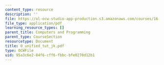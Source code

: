 ```yaml
---
content_type: resource
description: ''
file: https://ol-ocw-studio-app-production.s3.amazonaws.com/courses/16-01-unified-engineering-i-ii-iii-iv-fall-2005-spring-2006/95a3c6e284f6cff6fbbcbfe0270d12b1_0_unified_tut_jk.pdf
file_type: application/pdf
learning_resource_types: []
parent_title: Computers and Programming
parent_type: CourseSection
resourcetype: Document
title: 0_unified_tut_jk.pdf
type: OCWFile
uid: 95a3c6e2-84f6-cff6-fbbc-bfe0270d12b1
---
```

